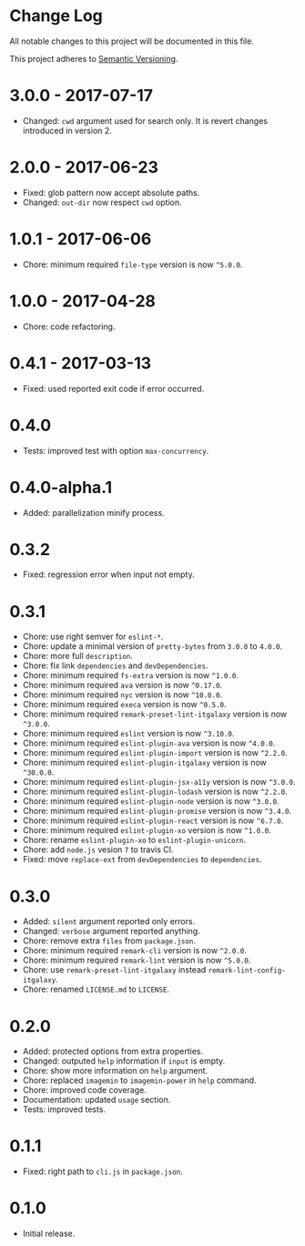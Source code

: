 # Change Log

All notable changes to this project will be documented in this file.

This project adheres to [Semantic Versioning](http://semver.org/).

# 3.0.0 - 2017-07-17

-   Changed: `cwd` argument used for search only. It is revert changes introduced in version 2.

# 2.0.0 - 2017-06-23

-   Fixed: glob pattern now accept absolute paths.
-   Changed: `out-dir` now respect `cwd` option.

# 1.0.1 - 2017-06-06

-   Chore: minimum required `file-type` version is now `^5.0.0`.

# 1.0.0 - 2017-04-28

-   Chore: code refactoring.

# 0.4.1 - 2017-03-13

-   Fixed: used reported exit code if error occurred.

# 0.4.0

-   Tests: improved test with option `max-concurrency`.

# 0.4.0-alpha.1

-   Added: parallelization minify process.

# 0.3.2

-   Fixed: regression error when input not empty.

# 0.3.1

-   Chore: use right semver for `eslint-*`.
-   Chore: update a minimal version of `pretty-bytes` from `3.0.0` to `4.0.0`.
-   Chore: more full `description`.
-   Chore: fix link `dependencies` and `devDependencies`.
-   Chore: minimum required `fs-extra` version is now `^1.0.0`.
-   Chore: minimum required `ava` version is now `^0.17.0`.
-   Chore: minimum required `nyc` version is now `^10.0.0`.
-   Chore: minimum required `execa` version is now `^0.5.0`.
-   Chore: minimum required `remark-preset-lint-itgalaxy` version is now `^3.0.0`.
-   Chore: minimum required `eslint` version is now `^3.10.0`.
-   Chore: minimum required `eslint-plugin-ava` version is now `^4.0.0`.
-   Chore: minimum required `eslint-plugin-import` version is now `^2.2.0`.
-   Chore: minimum required `eslint-plugin-itgalaxy` version is now `^30.0.0`.
-   Chore: minimum required `eslint-plugin-jsx-a11y` version is now `^3.0.0`.
-   Chore: minimum required `eslint-plugin-lodash` version is now `^2.2.0`.
-   Chore: minimum required `eslint-plugin-node` version is now `^3.0.0`.
-   Chore: minimum required `eslint-plugin-promise` version is now `^3.4.0`.
-   Chore: minimum required `eslint-plugin-react` version is now `^6.7.0`.
-   Chore: minimum required `eslint-plugin-xo` version is now `^1.0.0`.
-   Chore: rename `eslint-plugin-xo` to `eslint-plugin-unicorn`.
-   Chore: add `node.js` vesion `7` to travis CI.
-   Fixed: move `replace-ext` from `devDependencies` to `dependencies`.

# 0.3.0

-   Added: `silent` argument reported only errors.
-   Changed: `verbose` argument reported anything.
-   Chore: remove extra `files` from `package.json`.
-   Chore: minimum required `remark-cli` version is now `^2.0.0`.
-   Chore: minimum required `remark-lint` version is now `^5.0.0`.
-   Chore: use `remark-preset-lint-itgalaxy` instead `remark-lint-config-itgalaxy`.
-   Chore: renamed `LICENSE.md` to `LICENSE`.

# 0.2.0

-   Added: protected options from extra properties.
-   Changed: outputed `help` information if `input` is empty.
-   Chore: show more information on `help` argument.
-   Chore: replaced `imagemin` to `imagemin-power` in `help` command.
-   Chore: improved code coverage.
-   Documentation: updated `usage` section.
-   Tests: improved tests.

# 0.1.1

-   Fixed: right path to `cli.js` in `package.json`.

# 0.1.0

-   Initial release.
